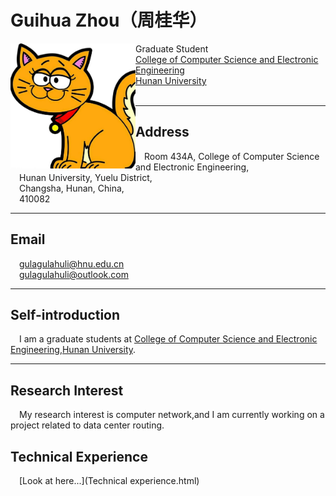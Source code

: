 # Guihua Zhou（周桂华）
<img SRC="11.jpg" ALIGN="left" BORDER="0" width="200px" >
Graduate Student<br>
<A HREF="http://csee.hnu.edu.cn/">College of Computer Science and Electronic Engineering</A><br>
<A HREF="http://www.hnu.edu.cn/">Hunan University</A><br>
<br />

---
## Address 
&emsp;Room 434A, College of Computer Science and Electronic Engineering,<br />
&emsp;Hunan University, Yuelu District,<br /> 
&emsp;Changsha, Hunan, China,<br /> 
&emsp;410082

---
## Email
&emsp;gulagulahuli@hnu.edu.cn<br />
&emsp;gulagulahuli@outlook.com<br />

---
## Self-introduction
&emsp;I am a graduate students at [College of Computer Science and Electronic Engineering](http://csee.hnu.edu.cn/),[Hunan University](http://www.hnu.edu.cn/).

---
## Research Interest
&emsp;My research interest is computer network,and I am currently working on a project related to data center routing.<br />

## Technical Experience
&emsp;[Look at here...](Technical experience.html)<br />
